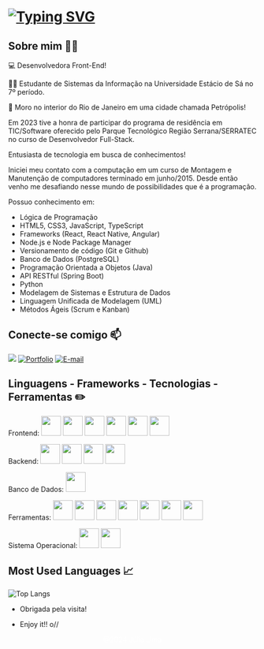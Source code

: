 # [![Typing SVG](https://readme-typing-svg.herokuapp.com?font=Fira+Code&pause=1000&color=F74710&center=true&random=false&width=435&lines=Oie%2C+me+chamo+J%C3%BAlia!+;Bem-vindo(a)+ao+meu+perfil+GitHub+%F0%9F%91%8B)](https://git.io/typing-svg)

## Sobre mim 👩‍💻
:computer: Desenvolvedora Front-End!

:student: Estudante de Sistemas da Informação na Universidade Estácio de Sá no 7º período.

:house_with_garden: Moro no interior do Rio de Janeiro em uma cidade chamada Petrópolis!

Em 2023 tive a honra de participar do programa de residência em TIC/Software oferecido pelo Parque Tecnológico Região Serrana/SERRATEC no curso de Desenvolvedor Full-Stack.

Entusiasta de tecnologia em busca de conhecimentos! 

Iniciei meu contato com a computação em um curso de Montagem e Manutenção de computadores terminado em junho/2015. Desde então venho me desafiando nesse mundo de possibilidades que é a programação.

Possuo conhecimento em:
- Lógica de Programação
- HTML5, CSS3, JavaScript, TypeScript
- Frameworks (React, React Native, Angular)
- Node.js e Node Package Manager
- Versionamento de código (Git e Github)
- Banco de Dados (PostgreSQL)
- Programação Orientada a Objetos (Java)
- API RESTful (Spring Boot)
- Python
- Modelagem de Sistemas e Estrutura de Dados
- Linguagem Unificada de Modelagem (UML)    
- Métodos Ágeis (Scrum e Kanban)

## Conecte-se comigo 📫
<a href="https://www.linkedin.com/in/juliafclima/" target="_blank"><img loading="lazy" src="https://img.shields.io/badge/-LinkedIn-%230077B5?style=for-the-badge&logo=linkedin&logoColor=white" target="_blank"></a> 
[![Portfolio](https://img.shields.io/badge/Portfolio-FF5722?style=for-the-badge&logo=todoist&logoColor=white)](https://projeto-portfolio-ruddy.vercel.app)
[![E-mail](https://img.shields.io/badge/-Email-000?style=for-the-badge&logo=microsoft-outlook&logoColor=007BFF)](mailto:juliafclima@hotmail.com)

## Linguagens - Frameworks - Tecnologias - Ferramentas ✏️

Frontend:
<img loading="lazy" src="https://cdn.jsdelivr.net/gh/devicons/devicon/icons/javascript/javascript-original.svg" width="40" height="40"/> <img src="https://cdn.jsdelivr.net/gh/devicons/devicon@latest/icons/typescript/typescript-original.svg"  width="40" height="40"/> <img loading="lazy" src="https://cdn.jsdelivr.net/gh/devicons/devicon/icons/html5/html5-original.svg" width="40" height="40"/> <img loading="lazy" src="https://cdn.jsdelivr.net/gh/devicons/devicon/icons/css3/css3-original.svg" width="40" height="40"/> <img src="https://cdn.jsdelivr.net/gh/devicons/devicon/icons/react/react-original.svg" width="40" height="40"/> <img src="https://cdn.jsdelivr.net/gh/devicons/devicon@latest/icons/angularjs/angularjs-original.svg"  width="40" height="40"/>

Backend:
<img src="https://cdn.jsdelivr.net/gh/devicons/devicon@latest/icons/nodejs/nodejs-plain-wordmark.svg" width="40" height="40"/> <img src="https://cdn.jsdelivr.net/gh/devicons/devicon/icons/spring/spring-original.svg" width="40" height="40"/> <img loading="lazy" src="https://cdn.jsdelivr.net/gh/devicons/devicon/icons/java/java-original.svg" width="40" height="40"/> <img loading="lazy" src="https://cdn.jsdelivr.net/gh/devicons/devicon/icons/python/python-original.svg" width="40" height="40"/>

Banco de Dados:
<img src="https://cdn.jsdelivr.net/gh/devicons/devicon/icons/postgresql/postgresql-original-wordmark.svg" width="40" height="40"/>

Ferramentas:
<img loading="lazy" src="https://cdn.jsdelivr.net/gh/devicons/devicon/icons/git/git-original.svg" width="40" height="40"/> <img loading="lazy" src="https://cdn.jsdelivr.net/gh/devicons/devicon/icons/github/github-original.svg" width="40" height="40"/> <img src="https://cdn.jsdelivr.net/gh/devicons/devicon/icons/npm/npm-original-wordmark.svg" width="40" height="40"/> <img loading="lazy" src="https://cdn.jsdelivr.net/gh/devicons/devicon/icons/bootstrap/bootstrap-original.svg" width="40" height="40"/> <img src="https://cdn.jsdelivr.net/gh/devicons/devicon/icons/figma/figma-original.svg" width="40" height="40"/> <img src="https://cdn.jsdelivr.net/gh/devicons/devicon@latest/icons/trello/trello-original.svg" width="40" height="40" /> <img src="https://cdn.jsdelivr.net/gh/devicons/devicon/icons/gimp/gimp-original.svg" width="40" height="40"/>

Sistema Operacional:
<img src="https://cdn.jsdelivr.net/gh/devicons/devicon/icons/linux/linux-original.svg" width="40" height="40"/> <img src="https://cdn.jsdelivr.net/gh/devicons/devicon@latest/icons/windows11/windows11-original.svg" width="40" height="40" />
          

## Most Used Languages 📈

![Top Langs](https://github-readme-stats-git-masterrstaa-rickstaa.vercel.app/api/top-langs/?username=juliafclima&layout=compact&bg_color=000&border_color=30A3DC&title_color=E94D5F&text_color=FFF)

- Obrigada pela visita!

- Enjoy it!! o//
  
 <p align="center" style="color:white">@2024 Júlia Lima</p>
